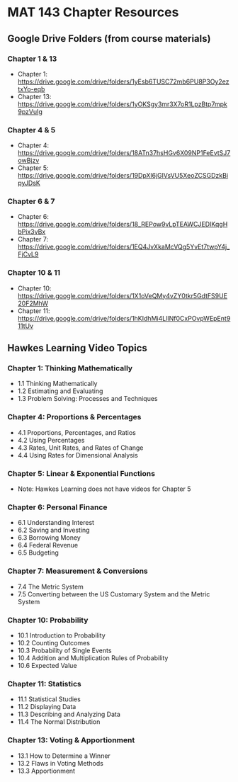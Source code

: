 # MAT 143 Chapter Resources

## Google Drive Folders (from course materials)

### Chapter 1 & 13
- Chapter 1: https://drive.google.com/drive/folders/1yEsb6TUSC72mb6PU8P3Oy2eztxYo-eqb
- Chapter 13: https://drive.google.com/drive/folders/1yOKSgy3mr3X7oR1LpzBtp7mpk9pzVuIg

### Chapter 4 & 5
- Chapter 4: https://drive.google.com/drive/folders/18ATn37hsHGv6X09NP1FeEvtSJ7owBjzv
- Chapter 5: https://drive.google.com/drive/folders/19DpXl6jGlVsVU5XeoZCSGDzkBipyJDsK

### Chapter 6 & 7
- Chapter 6: https://drive.google.com/drive/folders/18_REPow9vLpTEAWCJEDIKqgHbPix3vBx
- Chapter 7: https://drive.google.com/drive/folders/1EQ4JvXkaMcVQg5YvEt7twpY4j_FjCvL9

### Chapter 10 & 11  
- Chapter 10: https://drive.google.com/drive/folders/1X1oVeQMy4vZY0tkr5GdtFS9UE20F2MhW
- Chapter 11: https://drive.google.com/drive/folders/1hKIdhMi4LlINf0CxPOvpWEpEnt911tUv

## Hawkes Learning Video Topics

### Chapter 1: Thinking Mathematically
- 1.1 Thinking Mathematically
- 1.2 Estimating and Evaluating  
- 1.3 Problem Solving: Processes and Techniques

### Chapter 4: Proportions & Percentages
- 4.1 Proportions, Percentages, and Ratios
- 4.2 Using Percentages
- 4.3 Rates, Unit Rates, and Rates of Change
- 4.4 Using Rates for Dimensional Analysis

### Chapter 5: Linear & Exponential Functions
- Note: Hawkes Learning does not have videos for Chapter 5

### Chapter 6: Personal Finance
- 6.1 Understanding Interest
- 6.2 Saving and Investing
- 6.3 Borrowing Money
- 6.4 Federal Revenue
- 6.5 Budgeting

### Chapter 7: Measurement & Conversions
- 7.4 The Metric System
- 7.5 Converting between the US Customary System and the Metric System

### Chapter 10: Probability
- 10.1 Introduction to Probability
- 10.2 Counting Outcomes
- 10.3 Probability of Single Events
- 10.4 Addition and Multiplication Rules of Probability
- 10.6 Expected Value

### Chapter 11: Statistics  
- 11.1 Statistical Studies
- 11.2 Displaying Data
- 11.3 Describing and Analyzing Data
- 11.4 The Normal Distribution

### Chapter 13: Voting & Apportionment
- 13.1 How to Determine a Winner
- 13.2 Flaws in Voting Methods
- 13.3 Apportionment
